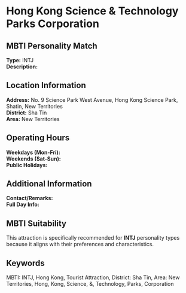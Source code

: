 # Hong Kong Science & Technology Parks Corporation

## MBTI Personality Match
**Type:** INTJ  
**Description:** 

## Location Information
**Address:** No. 9 Science Park West Avenue, Hong Kong Science Park, Shatin, New Territories  
**District:** Sha Tin  
**Area:** New Territories

## Operating Hours
**Weekdays (Mon-Fri):**   
**Weekends (Sat-Sun):**   
**Public Holidays:** 

## Additional Information
**Contact/Remarks:**   
**Full Day Info:** 

## MBTI Suitability
This attraction is specifically recommended for **INTJ** personality types because it aligns with their preferences and characteristics.

## Keywords
MBTI: INTJ, Hong Kong, Tourist Attraction, District: Sha Tin, Area: New Territories, Hong, Kong, Science, &, Technology, Parks, Corporation
